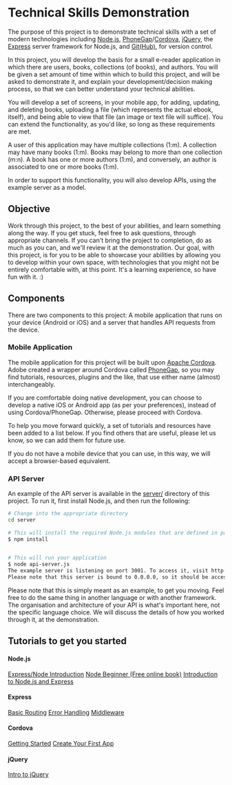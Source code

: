 # Technical Skills Demonstration

The purpose of this project is to demonstrate technical skills with a set of modern technologies including [Node.js](https://www.nodejs.org/), [PhoneGap](https://phonegap.com/)/[Cordova](https://cordova.apache.org/), [jQuery](https://www.jquery.com/), the [Express](https://expressjs.com/) server framework for Node.js, and [Git(Hub)](https://www.github.com/), for version control.

In this project, you will develop the basis for a small e-reader application in which there are users, books, collections (of books), and authors. You will be given a set amount of time within which to build this project, and will be asked to demonstrate it, and explain your development/decision making process, so that we can better understand your technical abilities.

You will develop a set of screens, in your mobile app, for adding, updating, and deleting books, uploading a file (which represents the actual ebook, itself), and being able to view that file (an image or text file will suffice). You can extend the functionality, as you'd like, so long as these requirements are met.

A user of this application may have multiple collections (1:m). A collection may have many books (1:m). Books may belong to more than one collection (m:n). A book has one or more authors (1:m), and conversely, an author is associated to one or more books (1:m).

In order to support this functionality, you will also develop APIs, using the example server as a model.

## Objective

Work through this project, to the best of your abilities, and learn something along the way. If you get stuck, feel free to ask questions, through appropriate channels. If you can't bring the project to completion, do as much as you can, and we'll review it at the demonstration. Our goal, with this project, is for you to be able to showcase your abilities by allowing you to develop within your own space, with technologies that you might not be entirely comfortable with, at this point. It's a learning experience, so have fun with it. :)


## Components

There are two components to this project: A mobile application that runs on your device (Android or iOS) and a server that handles API requests from the device.

### Mobile Application

The mobile application for this project will be built upon [Apache Cordova](https://cordova.apache.org/). Adobe created a wrapper around Cordova called [PhoneGap](https://phonegap.com/), so you may find tutorials, resources, plugins and the like, that use either name (almost) interchangeably.

If you are comfortable doing native development, you can choose to develop a native iOS or Android app (as per your preferences), instead of using Cordova/PhoneGap. Otherwise, please proceed with Cordova.

To help you move forward quickly, a set of tutorials and resources have been added to a list below. If you find others that are useful, please let us know, so we can add them for future use.

If you do not have a mobile device that you can use, in this way, we will accept a browser-based equivalent.


### API Server
An example of the API server is available in the [server/](./server) directory of this project. To run it, first install Node.js, and then run the following:

```bash
# Change into the appropriate directory
cd server
 
# This will install the required Node.js modules that are defined in package.json
$ npm install
 

# This will run your application
$ node api-server.js
The example server is listening on port 3001. To access it, visit http://localhost:3001/ in your browser.
Please note that this server is bound to 0.0.0.0, so it should be accessible to addresses beyond this computer.

```

Please note that this is simply meant as an example, to get you moving. Feel free to do the same thing in another language or with another framework. The organisation and architecture of your API is what's important here, not the specific language choice. We will discuss the details of how you worked through it, at the demonstration.


## Tutorials to get you started


#### Node.js
[Express/Node Introduction](https://developer.mozilla.org/en-US/docs/Learn/Server-side/Express_Nodejs/Introduction)
[Node Beginner (Free online book)](https://www.nodebeginner.org/)
[Introduction to Node.js and Express](https://medium.com/javascript-scene/introduction-to-node-express-90c431f9e6fd)

#### Express
[Basic Routing](https://expressjs.com/en/starter/basic-routing.html)
[Error Handling](https://expressjs.com/en/guide/error-handling.html)
[Middleware](https://expressjs.com/en/guide/using-middleware.html)


#### Cordova
[Getting Started](https://cordova.apache.org/#getstarted)
[Create Your First App](https://cordova.apache.org/docs/en/latest/guide/cli/index.html)

#### jQuery
[Intro to jQuery](https://www.teaching-materials.org/jquery/#/)